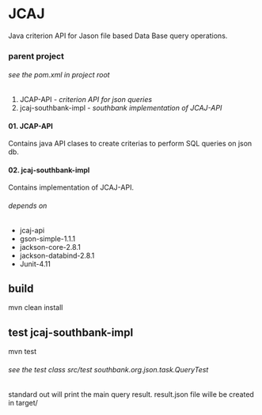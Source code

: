 # JCAJ
Java criterion API for Jason file based Data Base query operations.

### parent project
###### _see the pom.xml in project root_

01. JCAP-API - _criterion API for json queries_
02. jcaj-southbank-impl - _southbank implementation of JCAJ-API_

#### 01. JCAP-API
Contains java API clases to create criterias to perform SQL queries on json db.

#### 02. jcaj-southbank-impl
Contains implementation of JCAJ-API.

###### _depends on_
- jcaj-api
- gson-simple-1.1.1
- jackson-core-2.8.1
- jackson-databind-2.8.1
- Junit-4.11

## build 
mvn clean install

## test jcaj-southbank-impl
mvn test

###### see the test class src/test _southbank.org.json.task.QueryTest_
standard out will print the main query result.
result.json file wille be created in target/ 



